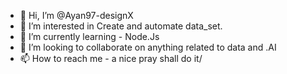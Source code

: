 - 👋 Hi, I’m @Ayan97-designX
- 👀 I’m interested in Create and automate data_set.
- 🌱 I’m currently learning - Node.Js 
- 💞️ I’m looking to collaborate on anything related to data and .AI
- 📫 How to reach me - a nice pray shall do it/

<!---
Ayan97-design/Ayan97-design is a ✨ special ✨ repository because its `README.md` (this file) appears on your GitHub profile.
You can click the Preview link to take a look at your changes.
--->
